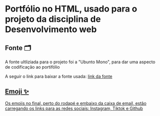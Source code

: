 <body>
<h1>Portfólio no HTML, usado para o projeto da disciplina de Desenvolvimento web</h1>

<h2>Fonte 🗂️</h2>
  <p> A fonte ultliziada para o projeto foi a "Ubunto Mono", para dar uma aspecto de codificação ao portifólio </p>
  <p> A seguir o link para baixar a fonte usada: <a href="https://fonts.google.com/specimen/Ubuntu+Mono" target="blank"> link da fonte </p>

<h2> Emoji ✨</h2>
  <p> Os emojis no final, perto do rodapé e embaixo da caixa de email, estão carregando os links para as redes sociais: Instagram, Tiktok e Github</p>
</body>
